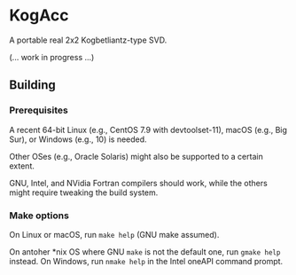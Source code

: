 # KogAcc
A portable real 2x2 Kogbetliantz-type SVD.

(... work in progress ...)

## Building

### Prerequisites

A recent 64-bit Linux (e.g., CentOS 7.9 with devtoolset-11), macOS (e.g., Big Sur), or Windows (e.g., 10) is needed.

Other OSes (e.g., Oracle Solaris) might also be supported to a certain extent.

GNU, Intel, and NVidia Fortran compilers should work, while the others might require tweaking the build system.

### Make options

On Linux or macOS, run ``make help`` (GNU make assumed).

On antoher \*nix OS where GNU `make` is not the default one, run ``gmake help`` instead.
On Windows, run ``nmake help`` in the Intel oneAPI command prompt.

